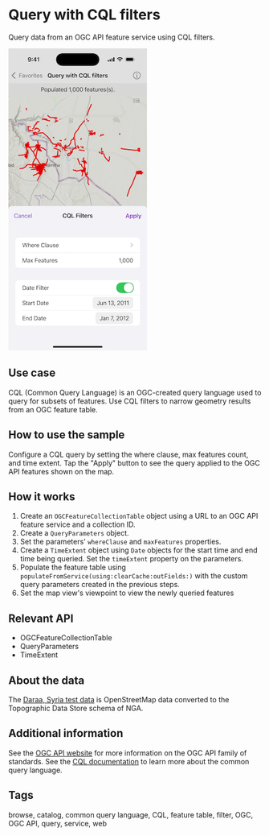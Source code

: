 # Query with CQL filters

Query data from an OGC API feature service using CQL filters.

![Screenshot of Query with CQL filters sample](query-with-cql-filters.png)

## Use case

CQL (Common Query Language) is an OGC-created query language used to query for subsets of features. Use CQL filters to narrow geometry results from an OGC feature table.

## How to use the sample

Configure a CQL query by setting the where clause, max features count, and time extent. Tap the "Apply" button to see the query applied to the OGC API features shown on the map.

## How it works

1. Create an `OGCFeatureCollectionTable` object using a URL to an OGC API feature service and a collection ID.
2. Create a `QueryParameters` object.
3. Set the parameters' `whereClause` and `maxFeatures` properties.
4. Create a `TimeExtent` object using `Date` objects for the start time and end time being queried. Set the `timeExtent` property on the parameters.
5. Populate the feature table using `populateFromService(using:clearCache:outFields:)` with the custom query parameters created in the previous steps.
6. Set the map view's viewpoint to view the newly queried features

## Relevant API

* OGCFeatureCollectionTable
* QueryParameters
* TimeExtent

## About the data

The [Daraa, Syria test data](https://demo.ldproxy.net/daraa) is OpenStreetMap data converted to the Topographic Data Store schema of NGA.

## Additional information

See the [OGC API website](https://ogcapi.ogc.org) for more information on the OGC API family of standards. See the [CQL documentation](https://portal.ogc.org/files/96288#cql-core) to learn more about the common query language.

## Tags

browse, catalog, common query language, CQL, feature table, filter, OGC, OGC API, query, service, web
